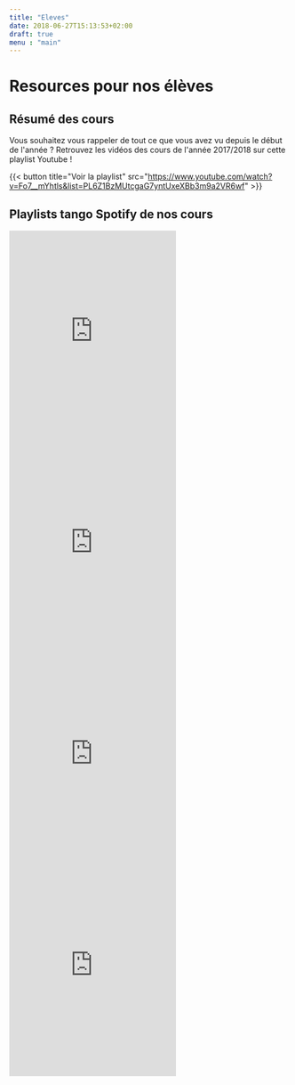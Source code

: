 ```yaml
---
title: "Eleves"
date: 2018-06-27T15:13:53+02:00
draft: true
menu : "main"
---
```


# Resources pour nos élèves

## Résumé des cours

Vous souhaitez vous rappeler de tout ce que vous avez vu depuis le début de l'année ? Retrouvez les vidéos des cours de l'année 2017/2018 sur cette playlist Youtube !

{{< button title="Voir la playlist" src="https://www.youtube.com/watch?v=Fo7__mYhtls&list=PL6Z1BzMUtcgaG7yntUxeXBb3m9a2VR6wf"  >}}

## Playlists tango Spotify de nos cours

<div class='row space-v' >
	<div class='col-md-6'>
		<iframe src="https://embed.spotify.com/?uri=spotify%3Auser%3A1125227118%3Aplaylist%3A3fbv36WE9RI2lW6hiNGm6p" width="300" height="380" frameborder="0" data-mce-fragment="1"></iframe>
	</div>
	<div class='col-md-6'>
		<iframe src="https://embed.spotify.com/?uri=spotify%3Auser%3A1125227118%3Aplaylist%3A5Z98CltHZ01xDpOQ4NkfyV" width="300" height="380" frameborder="0"></iframe>
	</div>
</div>

<div class='row space-v mt-4'>
	<div class='col-md-6'>
		<iframe src="https://embed.spotify.com/?uri=spotify%3Auser%3A1125227118%3Aplaylist%3A2Y1aiPDUPwhfFeGMG5mCjz" width="300" height="380" frameborder="0" data-mce-fragment="1"></iframe>
	</div>
	<div class='col-md-6'>
		<iframe src="https://embed.spotify.com/?uri=spotify%3Auser%3A1125227118%3Aplaylist%3A0hCshtruafelBIZKHqKqZ8" width="300" height="380" frameborder="0"></iframe>
	</div
</div>
